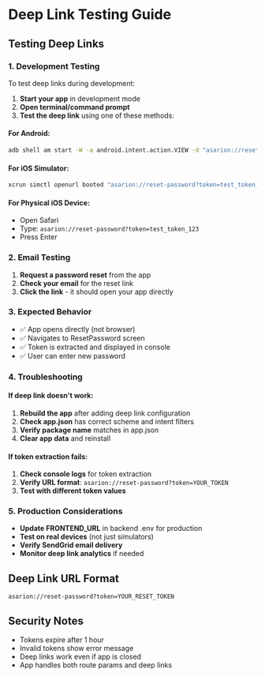 # Deep Link Testing Guide

## Testing Deep Links

### 1. Development Testing
To test deep links during development:

1. **Start your app** in development mode
2. **Open terminal/command prompt**
3. **Test the deep link** using one of these methods:

#### For Android:
```bash
adb shell am start -W -a android.intent.action.VIEW -d "asarion://reset-password?token=test_token_123" com.asarion.marketplace
```

#### For iOS Simulator:
```bash
xcrun simctl openurl booted "asarion://reset-password?token=test_token_123"
```

#### For Physical iOS Device:
- Open Safari
- Type: `asarion://reset-password?token=test_token_123`
- Press Enter

### 2. Email Testing
1. **Request a password reset** from the app
2. **Check your email** for the reset link
3. **Click the link** - it should open your app directly

### 3. Expected Behavior
- ✅ App opens directly (not browser)
- ✅ Navigates to ResetPassword screen
- ✅ Token is extracted and displayed in console
- ✅ User can enter new password

### 4. Troubleshooting

#### If deep link doesn't work:
1. **Rebuild the app** after adding deep link configuration
2. **Check app.json** has correct scheme and intent filters
3. **Verify package name** matches in app.json
4. **Clear app data** and reinstall

#### If token extraction fails:
1. **Check console logs** for token extraction
2. **Verify URL format**: `asarion://reset-password?token=YOUR_TOKEN`
3. **Test with different token values**

### 5. Production Considerations
- **Update FRONTEND_URL** in backend .env for production
- **Test on real devices** (not just simulators)
- **Verify SendGrid email delivery**
- **Monitor deep link analytics** if needed

## Deep Link URL Format
```
asarion://reset-password?token=YOUR_RESET_TOKEN
```

## Security Notes
- Tokens expire after 1 hour
- Invalid tokens show error message
- Deep links work even if app is closed
- App handles both route params and deep links 